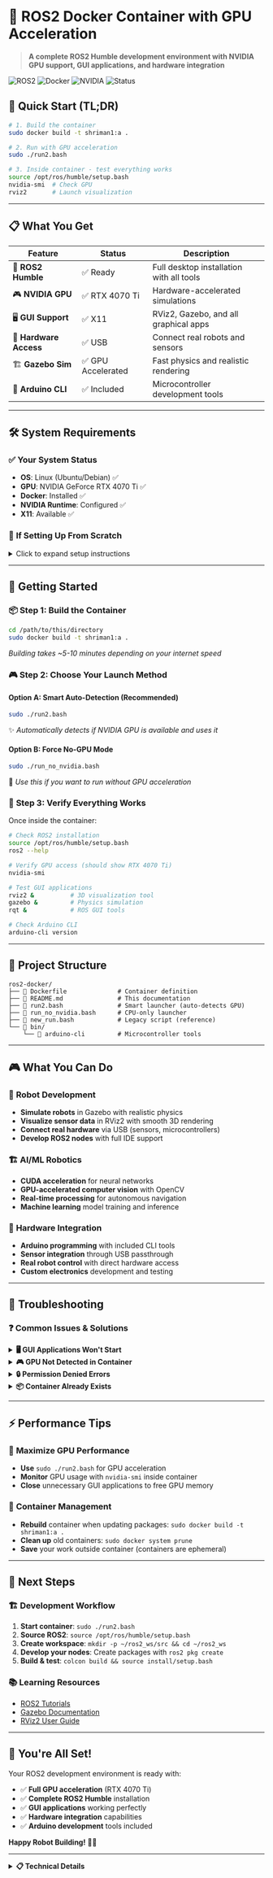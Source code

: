 # 🚀 ROS2 Docker Container with GPU Acceleration

> **A complete ROS2 Humble development environment with NVIDIA GPU support, GUI applications, and hardware integration**

![ROS2](https://img.shields.io/badge/ROS2-Humble-blue) ![Docker](https://img.shields.io/badge/Docker-Ready-green) ![NVIDIA](https://img.shields.io/badge/NVIDIA-GPU%20Accelerated-brightgreen) ![Status](https://img.shields.io/badge/Status-Ready%20to%20Use-success)

## 🎯 Quick Start (TL;DR)

```bash
# 1. Build the container
sudo docker build -t shriman1:a .

# 2. Run with GPU acceleration
sudo ./run2.bash

# 3. Inside container - test everything works
source /opt/ros/humble/setup.bash
nvidia-smi  # Check GPU
rviz2       # Launch visualization
```

---

## 📋 What You Get

| Feature | Status | Description |
|---------|--------|-------------|
| 🤖 **ROS2 Humble** | ✅ Ready | Full desktop installation with all tools |
| 🎮 **NVIDIA GPU** | ✅ RTX 4070 Ti | Hardware-accelerated simulations |
| 🖥️ **GUI Support** | ✅ X11 | RViz2, Gazebo, and all graphical apps |
| 🔧 **Hardware Access** | ✅ USB | Connect real robots and sensors |
| 🏗️ **Gazebo Sim** | ✅ GPU Accelerated | Fast physics and realistic rendering |
| 📡 **Arduino CLI** | ✅ Included | Microcontroller development tools |

---

## 🛠️ System Requirements

### ✅ **Your System Status**
- **OS**: Linux (Ubuntu/Debian) ✅
- **GPU**: NVIDIA GeForce RTX 4070 Ti ✅ 
- **Docker**: Installed ✅
- **NVIDIA Runtime**: Configured ✅
- **X11**: Available ✅

### 🔧 **If Setting Up From Scratch**
<details>
<summary>Click to expand setup instructions</summary>

```bash
# Install Docker (if needed)
curl -fsSL https://get.docker.com -o get-docker.sh
sudo sh get-docker.sh

# Install NVIDIA Container Toolkit
distribution=$(. /etc/os-release;echo $ID$VERSION_ID)
curl -fsSL https://nvidia.github.io/libnvidia-container/gpgkey | sudo gpg --dearmor -o /usr/share/keyrings/nvidia-container-toolkit-keyring.gpg
curl -s -L https://nvidia.github.io/libnvidia-container/$distribution/libnvidia-container.list | sed 's#deb https://#deb [signed-by=/usr/share/keyrings/nvidia-container-toolkit-keyring.gpg] https://#g' | sudo tee /etc/apt/sources.list.d/nvidia-container-toolkit.list

sudo apt-get update
sudo apt-get install -y nvidia-container-toolkit
sudo nvidia-ctk runtime configure --runtime=docker
sudo systemctl restart docker
```
</details>

---

## 🚀 Getting Started

### 📦 **Step 1: Build the Container**
```bash
cd /path/to/this/directory
sudo docker build -t shriman1:a .
```
*Building takes ~5-10 minutes depending on your internet speed*

### 🎮 **Step 2: Choose Your Launch Method**

#### **Option A: Smart Auto-Detection (Recommended)**
```bash
sudo ./run2.bash
```
✨ *Automatically detects if NVIDIA GPU is available and uses it*

#### **Option B: Force No-GPU Mode**
```bash
sudo ./run_no_nvidia.bash
```
🔄 *Use this if you want to run without GPU acceleration*

### 🎯 **Step 3: Verify Everything Works**

Once inside the container:
```bash
# Check ROS2 installation
source /opt/ros/humble/setup.bash
ros2 --help

# Verify GPU access (should show RTX 4070 Ti)
nvidia-smi

# Test GUI applications
rviz2 &          # 3D visualization tool
gazebo &         # Physics simulation
rqt &            # ROS GUI tools

# Check Arduino CLI
arduino-cli version
```

---

## 📁 Project Structure

```
ros2-docker/
├── 🐳 Dockerfile              # Container definition
├── 📄 README.md               # This documentation
├── 🚀 run2.bash               # Smart launcher (auto-detects GPU)
├── 🔧 run_no_nvidia.bash      # CPU-only launcher
├── 📜 new_run.bash            # Legacy script (reference)
└── 📂 bin/
    └── 🔌 arduino-cli         # Microcontroller tools
```

---

## 🎮 What You Can Do

### 🤖 **Robot Development**
- **Simulate robots** in Gazebo with realistic physics
- **Visualize sensor data** in RViz2 with smooth 3D rendering
- **Connect real hardware** via USB (sensors, microcontrollers)
- **Develop ROS2 nodes** with full IDE support

### 🏗️ **AI/ML Robotics**
- **CUDA acceleration** for neural networks
- **GPU-accelerated computer vision** with OpenCV
- **Real-time processing** for autonomous navigation
- **Machine learning** model training and inference

### 🔧 **Hardware Integration**
- **Arduino programming** with included CLI tools
- **Sensor integration** through USB passthrough
- **Real robot control** with direct hardware access
- **Custom electronics** development and testing

---

## 🛟 Troubleshooting

### ❓ **Common Issues & Solutions**

<details>
<summary><strong>🖥️ GUI Applications Won't Start</strong></summary>

```bash
# Fix X11 permissions
xhost +local:docker

# Or reset X11 auth
sudo rm -rf /tmp/.docker.xauth
```
</details>

<details>
<summary><strong>🎮 GPU Not Detected in Container</strong></summary>

```bash
# Check NVIDIA runtime is available
sudo docker info | grep nvidia

# If not found, reinstall NVIDIA container toolkit
sudo apt-get install -y nvidia-container-toolkit
sudo nvidia-ctk runtime configure --runtime=docker
sudo systemctl restart docker
```
</details>

<details>
<summary><strong>🔒 Permission Denied Errors</strong></summary>

```bash
# Make scripts executable
chmod +x run2.bash run_no_nvidia.bash

# Add user to docker group (requires logout/login)
sudo usermod -aG docker $USER
```
</details>

<details>
<summary><strong>📦 Container Already Exists</strong></summary>

```bash
# Scripts auto-clean, but manual cleanup if needed
sudo docker rm -f ros2os ros2os_no_nvidia
```
</details>

---

## ⚡ Performance Tips

### 🚀 **Maximize GPU Performance**
- **Use** `sudo ./run2.bash` for GPU acceleration
- **Monitor** GPU usage with `nvidia-smi` inside container
- **Close** unnecessary GUI applications to free GPU memory

### 💾 **Container Management**
- **Rebuild** container when updating packages: `sudo docker build -t shriman1:a .`
- **Clean up** old containers: `sudo docker system prune`
- **Save** your work outside container (containers are ephemeral)

---

## 🎯 Next Steps

### 🏗️ **Development Workflow**
1. **Start container**: `sudo ./run2.bash`
2. **Source ROS2**: `source /opt/ros/humble/setup.bash`
3. **Create workspace**: `mkdir -p ~/ros2_ws/src && cd ~/ros2_ws`
4. **Develop your nodes**: Create packages with `ros2 pkg create`
5. **Build & test**: `colcon build && source install/setup.bash`

### 📚 **Learning Resources**
- [ROS2 Tutorials](https://docs.ros.org/en/humble/Tutorials.html)
- [Gazebo Documentation](http://gazebosim.org/tutorials)
- [RViz2 User Guide](https://github.com/ros2/rviz)

---

## 🎉 You're All Set!

Your ROS2 development environment is ready with:
- ✅ **Full GPU acceleration** (RTX 4070 Ti)
- ✅ **Complete ROS2 Humble** installation
- ✅ **GUI applications** working perfectly
- ✅ **Hardware integration** capabilities
- ✅ **Arduino development** tools included

**Happy Robot Building!** 🤖✨

---

<details>
<summary><strong>📋 Technical Details</strong></summary>

### Container Configuration
- **Base**: osrf/ros:humble-desktop
- **GPU**: NVIDIA runtime with all capabilities
- **Network**: Host mode for easy ROS communication
- **Privileges**: Full hardware access for sensors/actuators
- **Display**: X11 forwarding for GUI applications

### Environment Variables
- `NVIDIA_VISIBLE_DEVICES=all`
- `NVIDIA_DRIVER_CAPABILITIES=graphics`
- `DISPLAY=$DISPLAY`
- `QT_X11_NO_MITSHM=1`

</details>